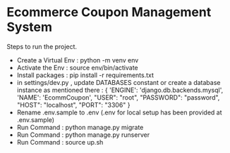 # Ecommerce Coupon Management System

Steps to run the project.

-   Create a Virtual Env : python -m venv env
-   Activate the Env : source env/bin/activate
-   Install packages : pip install -r requirements.txt
-   in settings/dev.py , update DATABASES constant or create a database instance as mentioned
    there :
    {
    'ENGINE': 'django.db.backends.mysql',
    'NAME': 'EcommCoupon',
    "USER": "root",
    "PASSWORD": "password",
    "HOST": "localhost",
    "PORT": "3306"
    }
-   Rename .env.sample to .env (.env for local setup has been provided at .env.sample)
-   Run Command : python manage.py migrate
-   Run Command : python manage.py runserver
-   Run Command : source up.sh
